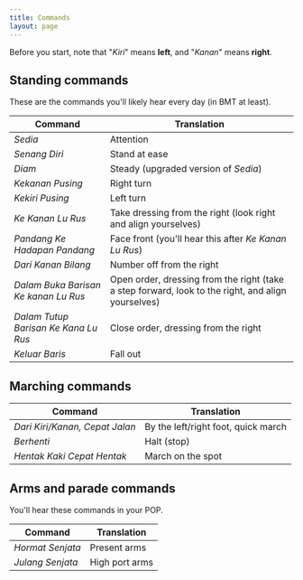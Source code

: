 ```yaml
---
title: Commands
layout: page
---
```


Before you start, note that "*Kiri*" means **left**, and "*Kanan*" means **right**.

## Standing commands

These are the commands you'll likely hear every day (in BMT at least).

| Command | Translation |
| -- | -- |
| *Sedia* | Attention |
| *Senang Diri* | Stand at ease |
| *Diam* | Steady (upgraded version of *Sedia*) |
| *Kekanan Pusing* | Right turn |
| *Kekiri Pusing* | Left turn |
| *Ke Kanan Lu Rus* | Take dressing from the right (look right and align yourselves) |
| *Pandang Ke Hadapan Pandang* | Face front (you'll hear this after *Ke Kanan Lu Rus*) |
| *Dari Kanan Bilang* | Number off from the right |
| *Dalam Buka Barisan Ke kanan Lu Rus* | Open order, dressing from the right (take a step forward, look to the right, and align yourselves) |
| *Dalam Tutup Barisan Ke Kana Lu Rus* | Close order, dressing from the right |
| *Keluar Baris* | Fall out |

## Marching commands

| Command | Translation |
| -- | -- |
| *Dari Kiri/Kanan, Cepat Jalan* | By the left/right foot, quick march |
| *Berhenti* | Halt (stop) |
| *Hentak Kaki Cepat Hentak* | March on the spot |

## Arms and parade commands

You'll hear these commands in your POP.

| Command | Translation |
| -- | -- |
| *Hormat Senjata* | Present arms |
| *Julang Senjata* | High port arms |